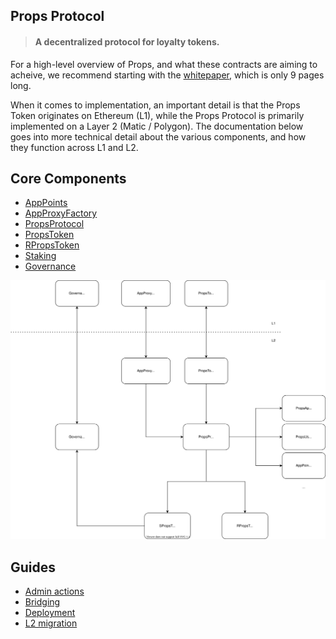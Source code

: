 ## Props Protocol

> #### A decentralized protocol for loyalty tokens.

For a high-level overview of Props, and what these contracts are aiming to acheive, we recommend starting with the [whitepaper](https://www.propsproject.com/hubfs/Props_December_2020/Docs/PropsWhitepaper.pdf), which is only 9 pages long.

When it comes to implementation, an important detail is that the Props Token originates on Ethereum (L1), while the Props Protocol is primarily implemented on a Layer 2 (Matic / Polygon). The documentation below goes into more technical detail about the various components, and how they function across L1 and L2. 

## Core Components

- [AppPoints](./docs/AppPoints.md)
- [AppProxyFactory](./docs/AppProxyFactory.md)
- [PropsProtocol](./docs/PropsProtocol.md)
- [PropsToken](./docs/PropsToken.md)
- [RPropsToken](./docs/RPropsToken.md)
- [Staking](./docs/Staking.md)
- [Governance](./docs/Governance.md)

<img src="./docs/diagrams/props-protocol.svg" width="800">

## Guides

- [Admin actions](./docs/AdminActions.md)
- [Bridging](./docs/Bridging.md)
- [Deployment](./docs/Deployment.md)
- [L2 migration](./docs/L2Migration.md)

